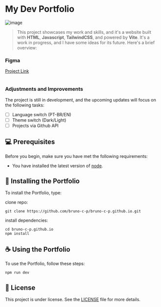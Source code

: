 # My Dev Portfolio

![image](https://github.com/bruno-c-p/bruno-c-p.github.io/assets/62653989/67a68efa-cd17-4427-b2ac-dc1486ac5b75)

> This project showcases my work and skills, and it's a website built with <strong>HTML</strong>, <strong>Javascript</strong>, <strong>TailwindCSS</strong>, and powered by <strong>Vite</strong>.
> It's a work in progress, and I have some ideas for its future. Here's a brief overview:

### Figma
[Project Link](https://www.figma.com/file/3rSc6Oj9NlrpE7ruYOSc05/BRUNOCP---PORTFOLIO?type=design&mode=design&t=S9s9AiCIn1IKDvCj-1)<br><br>

### Adjustments and Improvements

The project is still in development, and the upcoming updates will focus on the following tasks:

- [ ] Language switch (PT-BR/EN)
- [ ] Theme switch (Dark/Light)
- [ ] Projects via Github API

## 💻 Prerequisites

Before you begin, make sure you have met the following requirements:

* You have installed the latest version of [node](https://nodejs.org/en/download).

## 🚀 Installing the Portfolio

To install the Portfolio, type:

clone repo:
```
git clone https://github.com/bruno-c-p/bruno-c-p.github.io.git
```
install dependencies:
```
cd bruno-c-p.github.io
npm install
```

## ☕ Using the Portfolio

To use the Portfolio, follow these steps:

```
npm run dev
```


## 📝 License

This project is under license. See the [LICENSE](LICENSE.md) file for more details.
